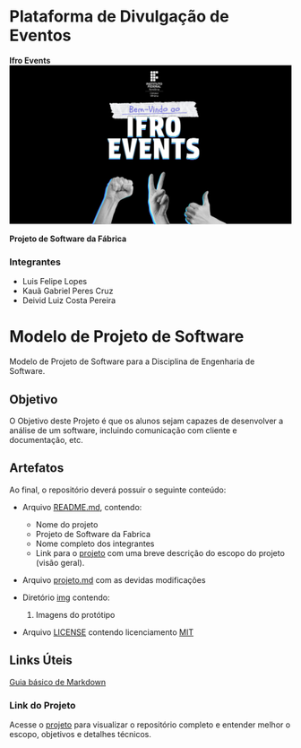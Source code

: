 # Plataforma de Divulgação de Eventos
**Ifro Events**  
![Ifro Events](img/Capa.png)



**Projeto de Software da Fábrica**  

### Integrantes  
- Luis Felipe Lopes  
- Kauã Gabriel Peres Cruz
- Deivid Luiz Costa Pereira

# Modelo de Projeto de Software

Modelo de Projeto de Software para a Disciplina de Engenharia de Software.

## Objetivo

O Objetivo deste Projeto é que os alunos sejam capazes de desenvolver a análise de um software, incluindo comunicação com cliente e documentação, etc.

## Artefatos

Ao final, o repositório deverá possuir o seguinte conteúdo:

- Arquivo [README.md](README.md), contendo:
    - Nome do projeto
    - Projeto de Software da Fabrica
    - Nome completo dos integrantes
    - Link para o [projeto](projeto.md) com uma breve descrição do escopo do projeto (visão geral).
- Arquivo [projeto.md](projeto.md) com as devidas modificações

- Diretório [img](/img/figma) contendo:
    1. Imagens do protótipo

- Arquivo [LICENSE](LICENSE) contendo licenciamento [MIT](https://choosealicense.com/licenses/mit/)

## Links Úteis
[Guia básico de Markdown](https://docs.pipz.com/central-de-ajuda/learning-center/guia-basico-de-markdown#open)


### Link do Projeto  
Acesse o [projeto](projeto.md) para visualizar o repositório completo e entender melhor o escopo, objetivos e detalhes técnicos.
